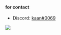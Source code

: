 #### for contact

- Discord: [kaan#0069](https://discord.com/users/391688185727418382)

![](https://komarev.com/ghpvc/?username=itzgonza&color=376da1)
